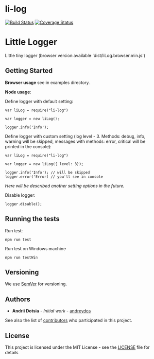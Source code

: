 # li-log

[![Build Status](https://travis-ci.org/andreydos/li-log.svg?branch=master)](https://travis-ci.org/andreydos/li-log)
[![Coverage Status](https://coveralls.io/repos/github/andreydos/li-log/badge.svg?branch=master)](https://coveralls.io/github/andreydos/li-log?branch=master)

# Little Logger

Little tiny logger (browser version available 'dist/liLog.browser.min.js')

## Getting Started
**Browser usage** see in examples directory.

**Node usage**:

Define logger with default setting:

```
var liLog = require("li-log")

var logger = new liLog();

logger.info('Info');
```

Define logger with custom setting (log level - 3. Methods: debug, info, warning will be skipped, messages with methods: error, critical will be printed in the console):


```
var liLog = require("li-log")

var logger = new liLog({ level: 3});

logger.info('Info'); // will be skipped
logger.error('Error) // you'll see in console
```

_Here will be described another setting options in the future._


Disable logger:

```
logger.disable();
```


## Running the tests

Run test:

```
npm run test
```

Run test on Windows machine

```
npm run testWin
```

## Versioning

We use [SemVer](http://semver.org/) for versioning. 

## Authors

* **Andrii Dotsia** - *Initial work* - [andreydos](https://github.com/andreydos)

See also the list of [contributors](https://github.com/andreydos/li-log/graphs/contributors) who participated in this project.

## License

This project is licensed under the MIT License - see the [LICENSE](LICENSE) file for details